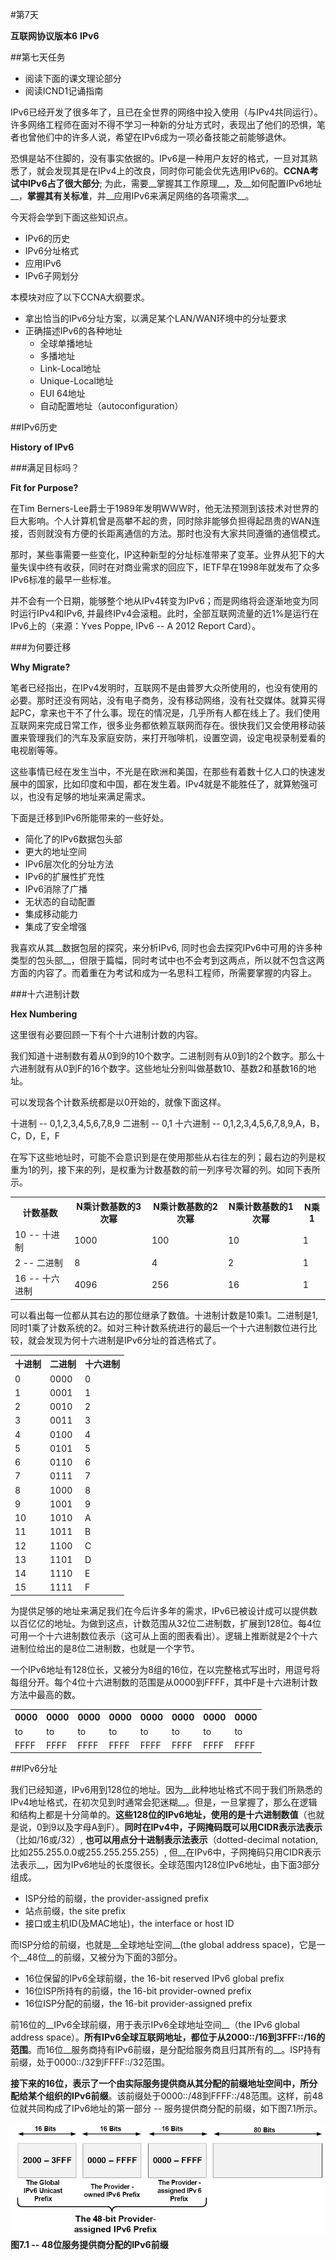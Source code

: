 #第7天

__互联网协议版本6__
__IPv6__

##第七天任务

+ 阅读下面的课文理论部分
+ 阅读ICND1记诵指南

IPv6已经开发了很多年了，且已在全世界的网络中投入使用（与IPv4共同运行）。许多网络工程师在面对不得不学习一种新的分址方式时，表现出了他们的恐惧，笔者也曾他们中的许多人说，希望在IPv6成为一项必备技能之前能够退休。

恐惧是站不住脚的，没有事实依据的。IPv6是一种用户友好的格式，一旦对其熟悉了，就会发现其是在IPv4上的改良，同时你可能会优先选用IPv6的。__CCNA考试中IPv6占了很大部分__; 为此，需要__掌握其工作原理__，及__如何配置IPv6地址__，__掌握其有关标准__，并__应用IPv6来满足网络的各项需求__。

今天将会学到下面这些知识点。

+ IPv6的历史
+ IPv6分址格式
+ 应用IPv6
+ IPv6子网划分

本模块对应了以下CCNA大纲要求。

+ 拿出恰当的IPv6分址方案，以满足某个LAN/WAN环境中的分址要求
+ 正确描述IPv6的各种地址
	- 全球单播地址
	- 多播地址
	- Link-Local地址
	- Unique-Local地址
	- EUI 64地址
	- 自动配置地址（autoconfiguration）

##IPv6历史

__History of IPv6__

###满足目标吗？

__Fit for Purpose?__

在Tim Berners-Lee爵士于1989年发明WWW时，他无法预测到该技术对世界的巨大影响。个人计算机曾是高攀不起的贵，同时除非能够负担得起昂贵的WAN连接，否则就没有方便的长距离通信的方法。那时也没有大家共同遵循的通信模式。

那时，某些事需要一些变化，IP这种新型的分址标准带来了变革。业界从犯下的大量失误中终有收获，同时在对商业需求的回应下，IETF早在1998年就发布了众多IPv6标准的最早一些标准。

并不会有一个日期，能够整个地从IPv4转变为IPv6；而是网络将会逐渐地变为同时运行IPv4和IPv6, 并最终IPv4会滚粗。此时，全部互联网流量的近1%是运行在IPv6上的（来源：Yves Poppe, IPv6 -- A 2012 Report Card）。

###为何要迁移

__Why Migrate?__

笔者已经指出，在IPv4发明时，互联网不是由普罗大众所使用的，也没有使用的必要。那时还没有网站，没有电子商务，没有移动网络，没有社交媒体。就算买得起PC，拿来也干不了什么事。现在的情况是，几乎所有人都在线上了。我们使用互联网来完成日常工作，很多业务都依赖互联网而存在。很快我们又会使用移动装置来管理我们的汽车及家庭安防，来打开咖啡机，设置空调，设定电视录制爱看的电视剧等等。

这些事情已经在发生当中，不光是在欧洲和美国，在那些有着数十亿人口的快速发展中的国家，比如印度和中国，都在发生着。IPv4就是不能胜任了，就算勉强可以，也没有足够的地址来满足需求。

下面是迁移到IPv6所能带来的一些好处。

+ 简化了的IPv6数据包头部
+ 更大的地址空间
+ IPv6层次化的分址方法
+ IPv6的扩展性扩充性
+ IPv6消除了广播
+ 无状态的自动配置
+ 集成移动能力
+ 集成了安全增强

我喜欢从其__数据包层的探究，来分析IPv6, 同时也会去探究IPv6中可用的许多种类型的包头部__，但限于篇幅，同时考试中也不会考到这两点，所以就不包含这两方面的内容了。而着重在为考试和成为一名思科工程师，所需要掌握的内容上。

###十六进制计数

__Hex Numbering__

这里很有必要回顾一下有个十六进制计数的内容。

我们知道十进制数有着从0到9的10个数字。二进制则有从0到1的2个数字。那么十六进制就有从0到F的16个数字。这些地址分别叫做基数10、基数2和基数16的地址。

可以发现各个计数系统都是以0开始的，就像下面这样。

十进制 -- 0,1,2,3,4,5,6,7,8,9
二进制 -- 0,1
十六进制 -- 0,1,2,3,4,5,6,7,8,9,A，B，C，D，E，F

在写下这些地址时，可能不会意识到是在使用那些从右往左的列；最右边的列是权重为1的列，接下来的列，是权重为计数基数的前一列序号次幂的列。如同下表所示。

<table>
<tr><th>计数基数</th><th>N乘计数基数的3次幂</th><th>N乘计数基数的2次幂</th><th>N乘计数基数的1次幂</th><th>N乘1</th></tr>
<tr><td>10 -- 十进制</td><td>1000</td><td>100</td><td>10</td><td>1</td></tr>
<tr><td>2 -- 二进制</td><td>8</td><td>4</td><td>2</td><td>1</td></tr>
<tr><td>16 -- 十六进制</td><td>4096</td><td>256</td><td>16</td><td>1</td></tr>
</table>

可以看出每一位都从其右边的那位继承了数值。十进制计数是10乘1。二进制是1, 同时1乘了计数系统的2。如对三种计数系统进行的最后一个十六进制数位进行比较，就会发现为何十六进制是IPv6分址的首选格式了。

<table>
<tr><th>十进制</th><th>二进制</th><th>十六进制</th></tr>
<tr><td>0</td><td>0000</td><td>0</td></tr>
<tr><td>1</td><td>0001</td><td>1</td></tr>
<tr><td>2</td><td>0010</td><td>2</td></tr>
<tr><td>3</td><td>0011</td><td>3</td></tr>
<tr><td>4</td><td>0100</td><td>4</td></tr>
<tr><td>5</td><td>0101</td><td>5</td></tr>
<tr><td>6</td><td>0110</td><td>6</td></tr>
<tr><td>7</td><td>0111</td><td>7</td></tr>
<tr><td>8</td><td>1000</td><td>8</td></tr>
<tr><td>9</td><td>1001</td><td>9</td></tr>
<tr><td>10</td><td>1010</td><td>A</td></tr>
<tr><td>11</td><td>1011</td><td>B</td></tr>
<tr><td>12</td><td>1100</td><td>C</td></tr>
<tr><td>13</td><td>1101</td><td>D</td></tr>
<tr><td>14</td><td>1110</td><td>E</td></tr>
<tr><td>15</td><td>1111</td><td>F</td></tr>
</table>

为提供足够的地址来满足我们在今后许多年的需求，IPv6已被设计成可以提供数以百亿亿的地址。为做到这点，计数范围从32位二进制数，扩展到128位。每4位可用一个十六进制数位表示（这可从上面的图表看出）。逻辑上推断就是2个十六进制位给出的是8位二进制数，也就是一个字节。

一个IPv6地址有128位长，又被分为8组的16位，在以完整格式写出时，用逗号将每组分开。每个4位十六进制数的范围是从0000到FFFF，其中F是十六进制计数方法中最高的数。

<table>
<tr><th>0000</th><th>0000</th><th>0000</th><th>0000</th><th>0000</th><th>0000</th><th>0000</th><th>0000</th></tr>
<tr><td>to</td><td>to</td><td>to</td><td>to</td><td>to</td><td>to</td><td>to</td><td>to</td></tr>
<tr><td>FFFF</td><td>FFFF</td><td>FFFF</td><td>FFFF</td><td>FFFF</td><td>FFFF</td><td>FFFF</td><td>FFFF</td></tr>
</table>

##IPv6分址

我们已经知道，IPv6用到128位的地址。因为__此种地址格式不同于我们所熟悉的IPv4地址格式，在初次见到时通常会犯迷糊__。但是，一旦掌握了，那么在逻辑和结构上都是十分简单的。__这些128位的IPv6地址，使用的是十六进制数值__（也就是说，0到9以及字母A到F）。__同时在IPv4中，子网掩码既可以用CIDR表示法表示__（比如/16或/32）, __也可以用点分十进制表示法表示__（dotted-decimal notation, 比如255.255.0.0或255.255.255.255）, 但__在IPv6中，子网掩码只用CIDR表示法表示__，因为IPv6地址的长度很长。全球范围内128位IPv6地址，由下面3部分组成。

+ ISP分给的前缀，the provider-assigned prefix
+ 站点前缀，the site prefix
+ 接口或主机ID(及MAC地址)，the interface or host ID

而ISP分给的前缀，也就是__全球地址空间__(the global address space)，它是一个__48位__的前缀，又被分为下面的3部分。

+ 16位保留的IPv6全球前缀，the 16-bit reserved IPv6 global prefix
+ 16位ISP所持有的前缀，the 16-bit provider-owned prefix
+ 16位ISP分配的前缀，the 16-bit provider-assigned prefix

前16位的__IPv6全球前缀，用于表示IPv6全球地址空间__（the IPv6 global address space）。__所有IPv6全球互联网地址，都位于从2000::/16到3FFF::/16的范围__。而16位__服务商持有IPv6前缀，是分配给服务商且归其所有的__。ISP持有前缀，处于0000::/32到FFFF::/32范围。

__接下来的16位，表示了一个由实际服务提供商从其分配的前缀地址空间中，所分配给某个组织的IPv6前缀__。该前缀处于0000::/48到FFFF::/48范围。这样，前48位就共同构成了IPv6地址的第一部分 -- 服务提供商分配的前缀，如下图7.1所示。

![48位服务提供商分配的IPv6前缀](images/0701.png)
__图7.1 -- 48位服务提供商分配的IPv6前缀__




